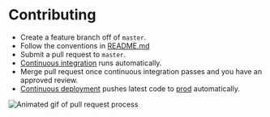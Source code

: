 # Contributing

- Create a feature branch off of `master`.
- Follow the conventions in [README.md](README.md)
- Submit a pull request to `master`.
- [Continuous integration](https://app.codeship.com/projects/183842) runs automatically.
- Merge pull request once continuous integration passes and you have an approved review.
- [Continuous deployment](https://app.codeship.com/projects/183842) pushes latest code to [prod](https://instructor.egghead.io) automatically.

![Animated gif of pull request process](https://cloud.githubusercontent.com/assets/5497885/20947829/3bd6ce70-bbce-11e6-86a5-9df6e067c8cc.gif)
